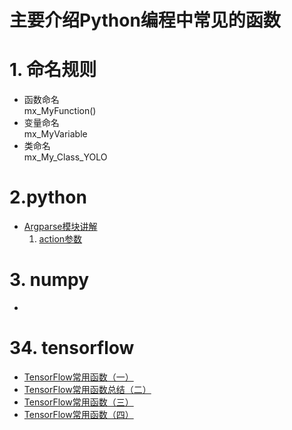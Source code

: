 主要介绍Python编程中常见的函数
=========================
# 1. 命名规则
* 函数命名  
    mx_MyFunction()
* 变量命名  
    mx_MyVariable
* 类命名  
    mx_My_Class_YOLO
# 2.python  
* [Argparse模块讲解](https://www.jianshu.com/p/00425f6c0936)  
    1. [action参数](https://blog.csdn.net/drievn/article/details/70821188)

# 3. numpy
* 
# 34. tensorflow
* [TensorFlow常用函数（一）](https://blog.csdn.net/MOU_IT/article/details/79899627)
* [TensorFlow常用函数总结（二）](https://blog.csdn.net/mou_it/article/details/82083984)
* [TensorFlow常用函数（三）](https://blog.csdn.net/MOU_IT/article/details/82808052)
* [TensorFlow常用函数（四）](https://blog.csdn.net/MOU_IT/article/details/82916140)